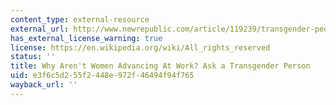 ```yaml
---
content_type: external-resource
external_url: http://www.newrepublic.com/article/119239/transgender-people-can-explain-why-women-dont-advance-work
has_external_license_warning: true
license: https://en.wikipedia.org/wiki/All_rights_reserved
status: ''
title: Why Aren't Women Advancing At Work? Ask a Transgender Person
uid: e3f6c5d2-55f2-448e-972f-46494f94f765
wayback_url: ''
---
```

